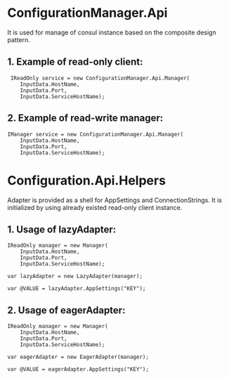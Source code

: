 # ConfigurationManager.Api
It is used for manage of consul instance based on the composite design pattern.

## 1. Example of read-only client:
```
 IReadOnly service = new ConfigurationManager.Api.Manager(
	InputData.HostName,
	InputData.Port,
	InputData.ServiceHostName);
```

## 2. Example of read-write manager:
```
IManager service = new ConfigurationManager.Api.Manager(
	InputData.HostName,
	InputData.Port,
	InputData.ServiceHostName);
```
# Configuration.Api.Helpers
Adapter is provided as a shell for AppSettings and ConnectionStrings. It is initialized by using
already existed read-only client instance.

## 1. Usage of lazyAdapter:
```
IReadOnly manager = new Manager(
	InputData.HostName, 
	InputData.Port, 
	InputData.ServiceHostName);

var lazyAdapter = new LazyAdapter(manager);

var @VALUE = lazyAdapter.AppSettings("KEY");
```
## 2. Usage of eagerAdapter:
```
IReadOnly manager = new Manager(
	InputData.HostName, 
	InputData.Port, 
	InputData.ServiceHostName);

var eagerAdapter = new EagerAdapter(manager);

var @VALUE = eagerAdapter.AppSettings("KEY");
```
